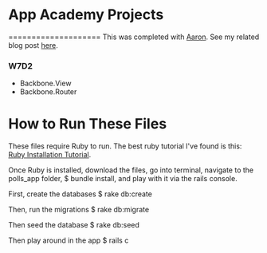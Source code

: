 # App Academy Projects
====================
This was completed with [Aaron](https://github.com/ShIxtan). See my related blog post [here](http://blog.cssherry.com/post/109379476169/w7d2-creating-routers-and-views-for-pokemon).

### W7D2
* Backbone.View
* Backbone.Router

# How to Run These Files
These files require Ruby to run. The best ruby tutorial I've found is this: [Ruby Installation Tutorial](http://installrails.com/steps).

Once Ruby is installed, download the files, go into terminal, navigate to the polls_app folder, $ bundle install, and play with it via the rails console.

First, create the databases
$ rake db:create

Then, run the migrations
$ rake db:migrate

Then seed the database
$ rake db:seed

Then play around in the app
$ rails c
